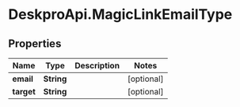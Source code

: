 # DeskproApi.MagicLinkEmailType

## Properties
Name | Type | Description | Notes
------------ | ------------- | ------------- | -------------
**email** | **String** |  | [optional] 
**target** | **String** |  | [optional] 


